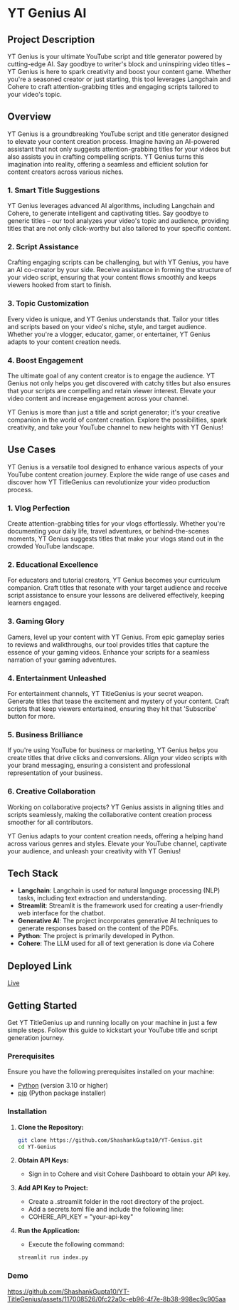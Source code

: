 # YT Genius AI

## Project Description
YT Genius is your ultimate YouTube script and title generator powered by cutting-edge AI. Say goodbye to writer's block and uninspiring video titles – YT Genius is here to spark creativity and boost your content game. Whether you're a seasoned creator or just starting, this tool leverages Langchain and Cohere to craft attention-grabbing titles and engaging scripts tailored to your video's topic.

<!-- Overview -->
## Overview
YT Genius is a groundbreaking YouTube script and title generator designed to elevate your content creation process. Imagine having an AI-powered assistant that not only suggests attention-grabbing titles for your videos but also assists you in crafting compelling scripts. YT Genius turns this imagination into reality, offering a seamless and efficient solution for content creators across various niches.

### 1. Smart Title Suggestions
YT Genius leverages advanced AI algorithms, including Langchain and Cohere, to generate intelligent and captivating titles. Say goodbye to generic titles – our tool analyzes your video's topic and audience, providing titles that are not only click-worthy but also tailored to your specific content.

### 2. Script Assistance
Crafting engaging scripts can be challenging, but with YT Genius, you have an AI co-creator by your side. Receive assistance in forming the structure of your video script, ensuring that your content flows smoothly and keeps viewers hooked from start to finish.

### 3. Topic Customization
Every video is unique, and YT Genius understands that. Tailor your titles and scripts based on your video's niche, style, and target audience. Whether you're a vlogger, educator, gamer, or entertainer, YT Genius adapts to your content creation needs.

### 4. Boost Engagement
The ultimate goal of any content creator is to engage the audience. YT Genius not only helps you get discovered with catchy titles but also ensures that your scripts are compelling and retain viewer interest. Elevate your video content and increase engagement across your channel.

YT Genius is more than just a title and script generator; it's your creative companion in the world of content creation. Explore the possibilities, spark creativity, and take your YouTube channel to new heights with YT Genius!


<!-- Use Cases -->
## Use Cases

YT Genius is a versatile tool designed to enhance various aspects of your YouTube content creation journey. Explore the wide range of use cases and discover how YT TitleGenius can revolutionize your video production process.

### 1. Vlog Perfection
Create attention-grabbing titles for your vlogs effortlessly. Whether you're documenting your daily life, travel adventures, or behind-the-scenes moments, YT Genius suggests titles that make your vlogs stand out in the crowded YouTube landscape.

### 2. Educational Excellence
For educators and tutorial creators, YT Genius becomes your curriculum companion. Craft titles that resonate with your target audience and receive script assistance to ensure your lessons are delivered effectively, keeping learners engaged.

### 3. Gaming Glory
Gamers, level up your content with YT Genius. From epic gameplay series to reviews and walkthroughs, our tool provides titles that capture the essence of your gaming videos. Enhance your scripts for a seamless narration of your gaming adventures.

### 4. Entertainment Unleashed
For entertainment channels, YT TitleGenius is your secret weapon. Generate titles that tease the excitement and mystery of your content. Craft scripts that keep viewers entertained, ensuring they hit that 'Subscribe' button for more.

### 5. Business Brilliance
If you're using YouTube for business or marketing, YT Genius helps you create titles that drive clicks and conversions. Align your video scripts with your brand messaging, ensuring a consistent and professional representation of your business.

### 6. Creative Collaboration
Working on collaborative projects? YT Genius assists in aligning titles and scripts seamlessly, making the collaborative content creation process smoother for all contributors.

YT Genius adapts to your content creation needs, offering a helping hand across various genres and styles. Elevate your YouTube channel, captivate your audience, and unleash your creativity with YT Genius!


## Tech Stack
- **Langchain**: Langchain is used for natural language processing (NLP) tasks, including text extraction and understanding.
- **Streamlit**: Streamlit is the framework used for creating a user-friendly web interface for the chatbot.
- **Generative AI**: The project incorporates generative AI techniques to generate responses based on the content of the PDFs.
- **Python**: The project is primarily developed in Python.
- **Cohere**: The LLM used for all of text generation is done via Cohere

## Deployed Link
[Live](https://content-creator.streamlit.app/)

<!-- Getting Started -->
## Getting Started

Get YT TitleGenius up and running locally on your machine in just a few simple steps. Follow this guide to kickstart your YouTube title and script generation journey.

### Prerequisites

Ensure you have the following prerequisites installed on your machine:

- [Python](https://www.python.org/downloads/) (version 3.10 or higher)
- [pip](https://pip.pypa.io/en/stable/installation/) (Python package installer)

### Installation

1. **Clone the Repository:**
   ```bash
   git clone https://github.com/ShashankGupta10/YT-Genius.git
   cd YT-Genius

2. **Obtain API Keys:**
    - Sign in to Cohere and visit Cohere Dashboard to obtain your API key.

3. **Add API Key to Project:**
    - Create a .streamlit folder in the root directory of the project.
    -  Add a secrets.toml file and include the following line:
    - COHERE_API_KEY = "your-api-key"

4. **Run the Application:**
    - Execute the following command:
    ```bash
    streamlit run index.py

### Demo

https://github.com/ShashankGupta10/YT-TitleGenius/assets/117008526/0fc22a0c-eb96-4f7e-8b38-998ec9c905aa

